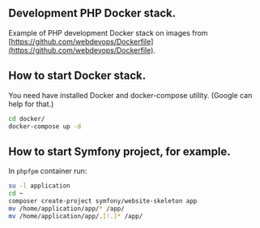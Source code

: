 Development PHP Docker stack.
---
Example of PHP development Docker stack on images from [https://github.com/webdevops/Dockerfile](https://github.com/webdevops/Dockerfile).

How to start Docker stack.
---
You need have installed Docker and docker-compose utility. (Google can help for that.)
```bash
cd docker/
docker-compose up -d
```

How to start Symfony project, for example.
---
In `phpfpm` container run:
```bash
su -l application
cd ~
composer create-project symfony/website-skeleton app
mv /home/application/app/* /app/
mv /home/application/app/.[!.]* /app/
```

